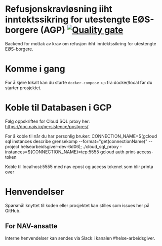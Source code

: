 Refusjonskravløsning iiht inntektssikring for utestengte EØS-borgere (AGP) 
[![Quality gate](https://sonarcloud.io/api/project_badges/quality_gate?project=navikt_grensekomp)](https://sonarcloud.io/dashboard?id=navikt_grensekomp)
================


Backend for mottak av krav om refusjon ihht inntektssikring for utestengte EØS-borgere.
# Komme i gang

For å kjøre lokalt kan du starte  `docker-compose up` fra docker/local før du starter prosjektet. 

# Koble til Databasen i GCP

Følg oppskriften for Cloud SQL proxy her: https://doc.nais.io/persistence/postgres/

For å koble til når du har personlig bruker:
CONNECTION_NAME=$(gcloud sql instances describe grensekomp --format="get(connectionName)" --project helsearbeidsgiver-dev-6d06);
./cloud_sql_proxy -instances=${CONNECTION_NAME}=tcp:5555
gcloud auth print-access-token

Koble til localhost:5555 med nav epost og access tokenet som blir printa over 

# Henvendelser

Spørsmål knyttet til koden eller prosjektet kan stilles som issues her på GitHub.

## For NAV-ansatte

Interne henvendelser kan sendes via Slack i kanalen #helse-arbeidsgiver.